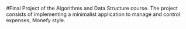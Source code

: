 #Final Project of the Algorithms and Data Structure course.
The project consists of implementing a minimalist application to manage and control expenses, Monefy style.
